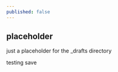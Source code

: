 ```yaml
---
published: false
---
```

## placeholder

just a placeholder for the _drafts directory

testing save
